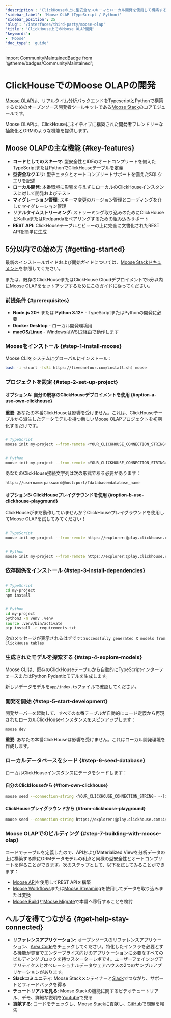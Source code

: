 ```yaml
---
'description': 'ClickHouseの上に型安全なスキーマとローカル開発を使用して構築するためのコードファーストアプローチであるMoose Stackを始めましょう'
'sidebar_label': 'Moose OLAP (TypeScript / Python)'
'sidebar_position': 25
'slug': '/interfaces/third-party/moose-olap'
'title': 'ClickHouse上でのMoose OLAP開発'
'keywords':
- 'Moose'
'doc_type': 'guide'
---
```


import CommunityMaintainedBadge from '@theme/badges/CommunityMaintained';


# ClickHouseでのMoose OLAPの開発

<CommunityMaintainedBadge/>

[Moose OLAP](https://docs.fiveonefour.com/moose/olap)は、リアルタイム分析バックエンドをTypescriptとPythonで構築するためのオープンソース開発者ツールキットである[Moose Stack](https://docs.fiveonefour.com/moose)のコアモジュールです。

Moose OLAPは、ClickHouseにネイティブに構築された開発者フレンドリーな抽象化とORMのような機能を提供します。

## Moose OLAPの主な機能 {#key-features}

- **コードとしてのスキーマ**: 型安全性とIDEのオートコンプリートを備えたTypeScriptまたはPythonでClickHouseテーブルを定義
- **型安全なクエリ**: 型チェックとオートコンプリートサポートを備えたSQLクエリを記述
- **ローカル開発**: 本番環境に影響を与えずにローカルのClickHouseインスタンスに対して開発およびテスト
- **マイグレーション管理**: スキーマ変更のバージョン管理とコーディングを介したマイグレーション管理
- **リアルタイムストリーミング**: ストリーミング取り込みのためにClickHouseとKafkaまたはRedpandaをペアリングするための組み込みサポート
- **REST API**: ClickHouseテーブルとビューの上に完全に文書化されたREST APIを簡単に生成

## 5分以内での始め方 {#getting-started}

最新のインストールガイドおよび開始ガイドについては、[Moose Stackドキュメント](https://docs.fiveonefour.com/moose/getting-started/from-clickhouse)を参照してください。

または、既存のClickHouseまたはClickHouse Cloudデプロイメントで5分以内にMoose OLAPをセットアップするためにこのガイドに従ってください。

### 前提条件 {#prerequisites}

- **Node.js 20+** または **Python 3.12+** - TypeScriptまたはPythonの開発に必要
- **Docker Desktop** - ローカル開発環境用
- **macOS/Linux** - WindowsはWSL2経由で動作します

<VerticalStepper headerLevel="h3">

### Mooseをインストール {#step-1-install-moose}

Moose CLIをシステムにグローバルにインストール：

```bash
bash -i <(curl -fsSL https://fiveonefour.com/install.sh) moose
```

### プロジェクトを設定 {#step-2-set-up-project}

#### オプションA: 自分の既存のClickHouseデプロイメントを使用 {#option-a-use-own-clickhouse}

**重要**: あなたの本番ClickHouseは影響を受けません。これは、ClickHouseテーブルから派生したデータモデルを持つ新しいMoose OLAPプロジェクトを初期化するだけです。

```bash

# TypeScript
moose init my-project --from-remote <YOUR_CLICKHOUSE_CONNECTION_STRING> --language typescript


# Python
moose init my-project --from-remote <YOUR_CLICKHOUSE_CONNECTION_STRING> --language python
```

あなたのClickHouse接続文字列は次の形式である必要があります：

```bash
https://username:password@host:port/?database=database_name
```

#### オプションB: ClickHouseプレイグラウンドを使用 {#option-b-use-clickhouse-playground}

ClickHouseがまだ動作していませんか？ClickHouseプレイグラウンドを使用してMoose OLAPを試してみてください！

```bash

# TypeScript
moose init my-project --from-remote https://explorer:@play.clickhouse.com:443/?database=default --language typescript


# Python
moose init my-project --from-remote https://explorer:@play.clickhouse.com:443/?database=default --language python
```

### 依存関係をインストール {#step-3-install-dependencies}

```bash

# TypeScript
cd my-project
npm install


# Python
cd my-project
python3 -m venv .venv
source .venv/bin/activate
pip install -r requirements.txt
```

次のメッセージが表示されるはずです: `Successfully generated X models from ClickHouse tables`

### 生成されたモデルを探索する {#step-4-explore-models}

Moose CLIは、既存のClickHouseテーブルから自動的にTypeScriptインターフェースまたはPython Pydanticモデルを生成します。

新しいデータモデルを`app/index.ts`ファイルで確認してください。

### 開発を開始 {#step-5-start-development}

開発サーバーを起動して、すべての本番テーブルが自動的にコード定義から再現されたローカルClickHouseインスタンスをスピンアップします：

```bash
moose dev
```

**重要**: あなたの本番ClickHouseは影響を受けません。これはローカル開発環境を作成します。

### ローカルデータベースをシード {#step-6-seed-database}

ローカルClickHouseインスタンスにデータをシードします：

#### 自分のClickHouseから {#from-own-clickhouse}

```bash
moose seed --connection-string <YOUR_CLICKHOUSE_CONNECTION_STRING> --limit 100
```

#### ClickHouseプレイグラウンドから {#from-clickhouse-playground}

```bash
moose seed --connection-string https://explorer:@play.clickhouse.com:443/?database=default --limit 100
```

### Moose OLAPでのビルディング {#step-7-building-with-moose-olap}

コードでテーブルを定義したので、APIおよびMaterialized Viewを分析データの上に構築する際にORMデータモデルの利点と同様の型安全性とオートコンプリートを得ることができます。次のステップとして、以下を試してみることができます：
* [Moose API](https://docs.fiveonefour.com/moose/apis)を使用してREST APIを構築
* [Moose Workflows](https://docs.fiveonefour.com/moose/workflows)または[Moose Streaming](https://docs.fiveonefour.com/moose/workflows)を使用してデータを取り込みまたは変換
* [Moose Build](https://docs.fiveonefour.com/moose/deploying/summary)と[Moose Migrate](https://docs.fiveonefour.com/moose/migrate)で本番へ移行することを検討

</VerticalStepper>

## ヘルプを得てつながる {#get-help-stay-connected}
- **リファレンスアプリケーション**: オープンソースのリファレンスアプリケーション、[Area Code](https://github.com/514-labs/area-code)をチェックしてください。特化したインフラを必要とする機能が豊富でエンタープライズ向けのアプリケーションに必要なすべてのビルディングブロックを持つスターターレポです。ユーザーフェイシングアナリティクスとオペレーショナルデータウェアハウスの2つのサンプルアプリケーションがあります。
- **Slackコミュニティ**: Moose Stackメンテイナーと[Slack](https://join.slack.com/t/moose-community/shared_invite/zt-2fjh5n3wz-cnOmM9Xe9DYAgQrNu8xKxg)でつながり、サポートとフィードバックを得る
- **チュートリアルを見る**: Moose Stackの機能に関するビデオチュートリアル、デモ、詳細な説明を[Youtube](https://www.youtube.com/channel/UCmIj6NoAAP7kOSNYk77u4Zw)で見る
- **貢献する**: コードをチェックし、Moose Stackに貢献し、[GitHub](https://github.com/514-labs/moose)で問題を報告
